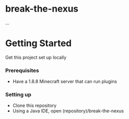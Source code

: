 # break-the-nexus
...

# Getting Started
Get this project set up locally
### Prerequisites
* Have a 1.8.8 Minecraft server that can run plugins
### Setting up
* Clone this repository
* Using a Java IDE, open (repository)/break-the-nexus
